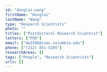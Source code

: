 ```yaml
---
id: "donglai-wang"
firstName: "Donglai"
lastName: "Wang"
type: "Research Scientists"
photo: ""
titles: ["Postdoctoral Research Scientist"]
letters: ["PhD"]
email: ["dw2586@cumc.columbia.edu"]
phone: ["(212) 851-5285"]
researchAreas: []
tags: ["People", "Research Scientists"]
urls: []
---
```

